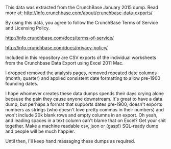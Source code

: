 This data was extracted from the CrunchBase January 2015 dump.  Read more at:
http://info.crunchbase.com/about/crunchbase-data-exports/

By using this data, you agree to follow the CrunchBase Terms of Service and Licensing Policy.

http://info.crunchbase.com/docs/terms-of-service/

http://info.crunchbase.com/docs/privacy-policy/

Included in this repository are CSV exports of the individual worksheets from the Crunchbase Data Export using Excel 2011 Mac.

I dropped removed the analysis pages, removed repeated date columns (month, quarter) and applied consistent date formatting to allow pre-1900 founding dates.

I hope whomever creates these data dumps spends their days crying alone because the pain they cause anyone downstream. It's great to have a data dump, but perhaps a format that supports dates pre-1900, doesn't exports numbers as strings (who doesn't love pretty commas in their numbers) and won't include 20k blank rows and empty columns in an export.  Oh yeah, and leading spaces in a text column can't blame that on Excel? Get your shit together.  Make a machine readable csv, json or (gasp!) SQL-ready dump and people will be much happier.

Until then, I'll keep hand massaging these dumps as required.
